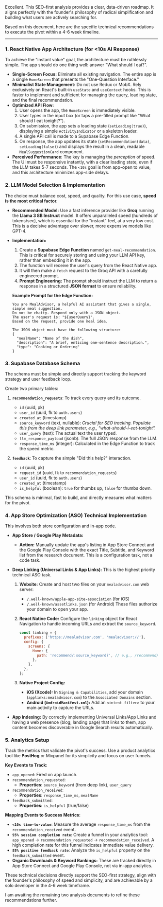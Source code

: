 Excellent. This SEO-first analysis provides a clear, data-driven roadmap. It aligns perfectly with the founder's philosophy of radical simplification and building what users are actively searching for.

Based on this document, here are the specific technical recommendations to execute the pivot within a 4-6 week timeline.

---

### 1. React Native App Architecture (for <10s AI Response)

To achieve the "instant value" goal, the architecture must be ruthlessly simple. The app should do one thing well: answer "What should I eat?".

*   **Single-Screen Focus:** Eliminate all existing navigation. The entire app is a single `HomeScreen` that presents the "One-Question Interface."
*   **Minimalist State Management:** Do not use Redux or MobX. Rely exclusively on React's built-in `useState` and `useContext` hooks. This is faster to implement and sufficient for managing the query, loading state, and the final recommendation.
*   **Optimized API Flow:**
    1.  User opens the app, the `HomeScreen` is immediately visible.
    2.  User types in the input box (or taps a pre-filled prompt like "What should I eat tonight?").
    3.  On submission, the app sets a loading state (`setLoading(true)`), displaying a simple `ActivityIndicator` or a skeleton loader.
    4.  A single API call is made to a Supabase Edge Function.
    5.  On response, the app updates its state (`setRecommendation(data)`, `setLoading(false)`) and displays the result in a clean, readable `MealSuggestionCard` component.
*   **Perceived Performance:** The key is managing the *perception* of speed. The UI must be responsive instantly, with a clear loading state, even if the LLM takes 5-7 seconds. The `<10s` goal is from app-open to value, and this architecture minimizes app-side delays.

### 2. LLM Model Selection & Implementation

The choice must balance cost, speed, and quality. For this use case, **speed is the most critical factor.**

*   **Recommended Model:** Use a fast inference provider like **Groq** running the **Llama 3 8B Instruct** model. It offers unparalleled speed (hundreds of tokens/sec), which is essential for the "instant" feel, at a very low cost. This is a decisive advantage over slower, more expensive models like GPT-4.
*   **Implementation:**
    1.  Create a **Supabase Edge Function** named `get-meal-recommendation`. This is critical for securely storing and using your LLM API key, rather than embedding it in the app.
    2.  The function will receive the user's query from the React Native app.
    3.  It will then make a `fetch` request to the Groq API with a carefully engineered prompt.
    4.  **Prompt Engineering:** The prompt should instruct the LLM to return a response in a structured **JSON format** to ensure reliability.

    **Example Prompt for the Edge Function:**
    ```
    You are MealAdvisor, a helpful AI assistant that gives a single, simple meal suggestion.
    Do not be chatty. Respond only with a JSON object.
    The user's request is: "${userQuery}".
    Based on the request, provide one meal idea.

    The JSON object must have the following structure:
    {
      "mealName": "Name of the dish",
      "description": "A brief, enticing one-sentence description.",
      "type": "Cooking or Ordering"
    }
    ```

### 3. Supabase Database Schema

The schema must be simple and directly support tracking the keyword strategy and user feedback loop.

Create two primary tables:

1.  **`recommendation_requests`**: To track every query and its outcome.
    *   `id` (uuid, pk)
    *   `user_id` (uuid, fk to `auth.users`)
    *   `created_at` (timestamp)
    *   `source_keyword` (text, nullable): *Crucial for SEO tracking. Populate this from the deep link parameter, e.g., "what-should-i-eat-tonight".*
    *   `user_query` (text): The actual text the user typed.
    *   `llm_response_payload` (jsonb): The full JSON response from the LLM.
    *   `response_time_ms` (integer): Calculated in the Edge Function to track the speed metric.

2.  **`feedback`**: To capture the simple "Did this help?" interaction.
    *   `id` (uuid, pk)
    *   `request_id` (uuid, fk to `recommendation_requests`)
    *   `user_id` (uuid, fk to `auth.users`)
    *   `created_at` (timestamp)
    *   `is_helpful` (boolean): `true` for thumbs up, `false` for thumbs down.

This schema is minimal, fast to build, and directly measures what matters for the pivot.

### 4. App Store Optimization (ASO) Technical Implementation

This involves both store configuration and in-app code.

*   **App Store / Google Play Metadata:**
    *   **Action:** Manually update the app's listing in App Store Connect and the Google Play Console with the exact Title, Subtitle, and Keyword list from the research document. This is a configuration task, not a code task.
*   **Deep Linking (Universal Links & App Links):** This is the highest priority technical ASO task.
    1.  **Website:** Create and host two files on your `mealadvisor.com` web server:
        *   `/.well-known/apple-app-site-association` (for iOS)
        *   `/.well-known/assetlinks.json` (for Android)
        These files authorize your domain to open your app.
    2.  **React Native Code:** Configure the `linking` object for React Navigation to handle incoming URLs and extract the `source_keyword`.

        ```javascript
        const linking = {
          prefixes: ['https://mealadvisor.com', 'mealadvisor://'],
          config: {
            screens: {
              Home: {
                path: 'recommend/:source_keyword?', // e.g., /recommend/what-should-i-eat
              },
            },
          },
        };
        ```
    3.  **Native Project Config:**
        *   **iOS (Xcode):** In `Signing & Capabilities`, add your domain (`applinks:mealadvisor.com`) to the `Associated Domains` section.
        *   **Android (`AndroidManifest.xml`):** Add an `<intent-filter>` to your main activity to capture the URLs.

*   **App Indexing:** By correctly implementing Universal Links/App Links and having a web presence (blog, landing page) that links to them, app content becomes discoverable in Google Search results automatically.

### 5. Analytics Setup

Track the metrics that validate the pivot's success. Use a product analytics tool like **PostHog** or Mixpanel for its simplicity and focus on user funnels.

**Key Events to Track:**

*   `app_opened`: Fired on app launch.
*   `recommendation_requested`:
    *   **Properties:** `source_keyword` (from deep link), `user_query`
*   `recommendation_received`:
    *   **Properties:** `response_time_ms`, `mealName`
*   `feedback_submitted`:
    *   **Properties:** `is_helpful` (true/false)

**Mapping Events to Success Metrics:**

*   **`<10s time-to-value`**: Measure the average `response_time_ms` from the `recommendation_received` event.
*   **`95% session completion rate`**: Create a funnel in your analytics tool: `app_opened` -> `recommendation_requested` -> `recommendation_received`. A high completion rate for this funnel indicates immediate value delivery.
*   **`85% positive feedback rate`**: Analyze the `is_helpful` property on the `feedback_submitted` event.
*   **Organic Downloads & Keyword Rankings:** These are tracked directly in App Store Connect and Google Play Console, not via in-app analytics.

These technical decisions directly support the SEO-first strategy, align with the founder's philosophy of speed and simplicity, and are achievable by a solo developer in the 4-6 week timeframe.

I am awaiting the remaining two analysis documents to refine these recommendations further.
